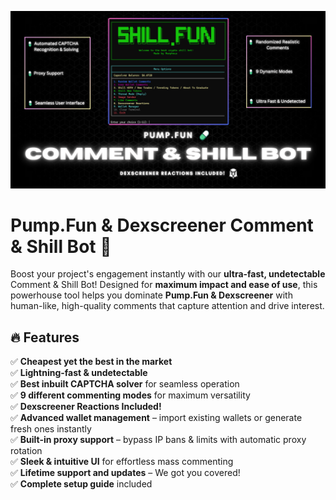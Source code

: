 ![Pump.Fun & Dexscreener Shill Bot](morpheus.png)
# Pump.Fun & Dexscreener Comment & Shill Bot 🚀

Boost your project's engagement instantly with our **ultra-fast, undetectable** Comment & Shill Bot! Designed for **maximum impact and ease of use**, this powerhouse tool helps you dominate **Pump.Fun & Dexscreener** with human-like, high-quality comments that capture attention and drive interest.

## 🔥 Features

✅ **Cheapest yet the best in the market**  
✅ **Lightning-fast & undetectable**  
✅ **Best inbuilt CAPTCHA solver** for seamless operation  
✅ **9 different commenting modes** for maximum versatility  
✅ **Dexscreener Reactions Included!**  
✅ **Advanced wallet management** – import existing wallets or generate fresh ones instantly  
✅ **Built-in proxy support** – bypass IP bans & limits with automatic proxy rotation  
✅ **Sleek & intuitive UI** for effortless mass commenting  
✅ **Lifetime support and updates** – We got you covered!  
✅ **Complete setup guide** included  

